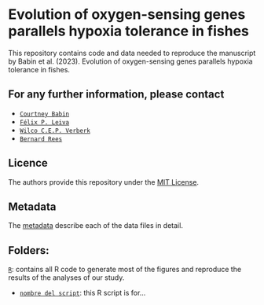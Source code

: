 # Evolution of oxygen-sensing genes parallels hypoxia tolerance in fishes


This repository contains code and data needed to reproduce the manuscript by Babin et al. (2023). Evolution of oxygen-sensing genes parallels hypoxia tolerance in fishes.

## For any further information, please contact
* [`Courtney Babin`](http://cas.loyno.edu/biology/bios/courtney-babin)
* [`Félix P. Leiva`](https://github.com/felixpleiva/)
* [`Wilco C.E.P. Verberk`](https://www.ru.nl/personen/verberk-w)
* [`Bernard Rees`](https://www.uno.edu/profile/faculty/bernard_rees)

## Licence
The authors provide this repository under the [MIT License](https://opensource.org/licenses/MIT).

## Metadata
The [metadata](https://github.com/felixpleiva/Genetic_basis_Pcrit/blob/main/Metadata) describe each of the data files in detail.

## Folders:
[`R`](https://github.com/felixpleiva/Genetic_basis_Pcrit/blob/main/R): contains all R code to generate most of the figures and reproduce the results of the analyses of our study.
* [`nombre del script`](https://github.com/felixpleiva/Genetic_basis_Pcrit/blob/main/R/nombredelscript): this R script is for...
